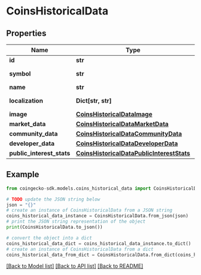 # CoinsHistoricalData


## Properties

Name | Type | Description | Notes
------------ | ------------- | ------------- | -------------
**id** | **str** | coin ID | [optional] 
**symbol** | **str** | coin symbol | [optional] 
**name** | **str** | coin name | [optional] 
**localization** | **Dict[str, str]** | coin localization | [optional] 
**image** | [**CoinsHistoricalDataImage**](CoinsHistoricalDataImage.md) |  | [optional] 
**market_data** | [**CoinsHistoricalDataMarketData**](CoinsHistoricalDataMarketData.md) |  | [optional] 
**community_data** | [**CoinsHistoricalDataCommunityData**](CoinsHistoricalDataCommunityData.md) |  | [optional] 
**developer_data** | [**CoinsHistoricalDataDeveloperData**](CoinsHistoricalDataDeveloperData.md) |  | [optional] 
**public_interest_stats** | [**CoinsHistoricalDataPublicInterestStats**](CoinsHistoricalDataPublicInterestStats.md) |  | [optional] 

## Example

```python
from coingecko-sdk.models.coins_historical_data import CoinsHistoricalData

# TODO update the JSON string below
json = "{}"
# create an instance of CoinsHistoricalData from a JSON string
coins_historical_data_instance = CoinsHistoricalData.from_json(json)
# print the JSON string representation of the object
print(CoinsHistoricalData.to_json())

# convert the object into a dict
coins_historical_data_dict = coins_historical_data_instance.to_dict()
# create an instance of CoinsHistoricalData from a dict
coins_historical_data_from_dict = CoinsHistoricalData.from_dict(coins_historical_data_dict)
```
[[Back to Model list]](../README.md#documentation-for-models) [[Back to API list]](../README.md#documentation-for-api-endpoints) [[Back to README]](../README.md)



